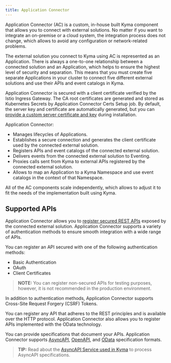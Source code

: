 ```yaml
---
title: Application Connector
---
```


Application Connector (AC) is a custom, in-house built Kyma component that allows you to connect with external solutions. No matter if you want to integrate an on-premise or a cloud system, the integration process does not change, which allows to avoid any configuration or network-related problems.

The external solution you connect to Kyma using AC is represented as an Application. There is always a one-to-one relationship between a connected solution and an Application, which helps to ensure the highest level of security and separation. This means that you must create five separate Applications in your cluster to connect five different external solutions and use their APIs and event catalogs in Kyma.

Application Connector is secured with a client certificate verified by the Istio Ingress Gateway. The CA root certificates are generated and stored as Kubernetes Secrets by Application Connector Certs Setup job. By default, the server key and certificate are automatically generated, but you can [provide a custom server certificate and key](../../../04-operation-guides/operations/ac-03-application-connector-certificates.md) during installation.

Application Connector:

- Manages lifecycles of Applications.
- Establishes a secure connection and generates the client certificate used by the connected external solution.
- Registers APIs and event catalogs of the connected external solution.
- Delivers events from the connected external solution to Eventing.
- Proxies calls sent from Kyma to external APIs registered by the connected external solution.
- Allows to map an Application to a Kyma Namespace and use event catalogs in the context of that Namespace.

All of the AC components scale independently, which allows to adjust it to fit the needs of the implementation built using Kyma.

## Supported APIs

Application Connector allows you to [register secured REST APIs](../../../04-operation-guides/operations/ac-02-api-registration.md) exposed by the connected external solution. Application Connector supports a variety of authentication methods to ensure smooth integration with a wide range of APIs.

You can register an API secured with one of the following authentication methods:

- Basic Authentication
- OAuth
- Client Certificates

> **NOTE:** You can register non-secured APIs for testing purposes, however, it is not recommended in the production environment.

In addition to authentication methods, Application Connector supports Cross-Site Request Forgery (CSRF) Tokens.

You can register any API that adheres to the REST principles and is available over the HTTP protocol. Application Connector also allows you to register APIs implemented with the OData technology.

You can provide specifications that document your APIs. Application Connector supports [AsyncAPI](https://www.asyncapi.com/), [OpenAPI](https://www.openapis.org/), and [OData](https://www.odata.org/documentation) specification formats.

>**TIP:** Read about the [AsyncAPI Service used in Kyma](https://github.com/kyma-project/rafter/blob/main/docs/12-asyncapi-service.md) to process AsyncAPI specifications.
